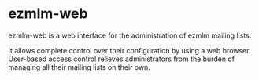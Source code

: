 ezmlm-web
=========

ezmlm-web is a web interface for the administration of ezmlm mailing lists.

It allows complete control over their configuration by using a web browser. User-based access control relieves administrators from the burden of managing all their mailing lists on their own.
